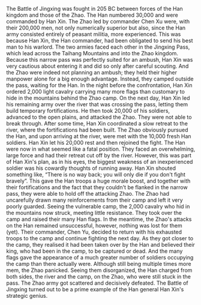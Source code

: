 The Battle of Jingxing was fought in 205 BC between forces of the Han kingdom and those of the Zhao. The Han numbered 30,000 and were commanded by Han Xin. The Zhao led by commander Chen Xu were, with their 200,000 men, not only numerically superior but also, since the Han army consisted entirely of peasant militia, more experienced. This was because Han Xin, the Han commander, had been obligated to send his best man to his warlord.
The two armies faced each other in the Jingxing Pass, which lead across the Taihang Mountains and into the Zhao kingdom. Because this narrow pass was perfectly suited for an ambush, Han Xin was very cautious about entering it and did so only after careful scouting. And the Zhao were indeed not planning an ambush; they held their higher manpower alone for a big enough advantage. Instead, they camped outside the pass, waiting for the Han.
In the night before the confrontation, Han Xin ordered 2,000 light cavalry carrying many more flags than customary to hide in the mountains behind the Zhao camp.
On the next day, Han Xin led his remaining army over the river that was crossing the pass, letting them build temporary fortifications. He then took 20,000 of his soldiers, advanced to the open plains, and attacked the Zhao. They were not able to break through. After some time, Han Xin coordinated a slow retreat to the river, where the fortifications had been built. The Zhao obviously pursued the Han, and upon arriving at the river, were met with the 10,000 fresh Han soldiers. Han Xin let his 20,000 rest and then rejoined the fight.
The Han were now in what seemed like a fatal position. They faced an overwhelming, large force and had their retreat cut off by the river. However, this was part of Han Xin's plan, as in his eyes, the biggest weakness of an inexperienced soldier was his cowardly thoughts of running away. Han Xin shouted something like, “There is no way back; you will only die if you don't fight bravely”. This gave the Han troops a huge morale boost, and together with their fortifications and the fact that they couldn't be flanked in the narrow pass, they were able to hold off the attacking Zhao.
The Zhao had uncarefully drawn many reinforcements from their camp and left it very poorly guarded. Seeing the vulnerable camp, the 2,000 cavalry who hid in the mountains now struck, meeting little resistance. They took over the camp and raised their many Han flags.
In the meantime, the Zhao's attacks on the Han remained unsuccessful, however, nothing was lost for them (yet). Their commander, Chen Yu, decided to return with his exhausted troops to the camp and continue fighting the next day. As they got closer to the camp, they realised it had been taken over by the Han and believed their king, who had been in the camp, to be captured or dead. And the many flags gave the appearance of a much greater number of soldiers occupying the camp than there actually were. Although still being multiple times more mem, the Zhao panicked. Seeing them disorganized, the Han charged from both sides, the river and the camp, on the Zhao, who were still stuck in the pass. The Zhao army got scattered and decisively defeated.
The Battle of Jingxing turned out to be a prime example of the Han general Han Xin's strategic genius. 
